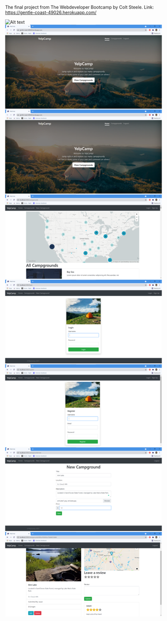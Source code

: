 The final project from The Webdeveloper Bootcamp by Colt Steele. 
Link: https://gentle-coast-49026.herokuapp.com/

![Alt text](relative/path/to/img.jpg?raw=true "Title")
![Main Page](Images/homePage.png?raw=true "Title")
![Main Page](Images/homePage.png?raw=true "Title")
![Main Page](Images/indexPage.png?raw=true "Title")
![Main Page](Images/login.png?raw=true "Title")
![Main Page](Images/register.png?raw=true "Title")
![Main Page](Images/newCamp.png?raw=true "Title")
![Main Page](Images/showPage.png?raw=true "Title")